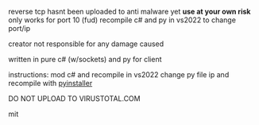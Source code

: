 reverse tcp 
hasnt been uploaded to anti malware yet **use at your own risk** 
only works for port 10 (fud) 
recompile c# and py in vs2022 to change port/ip 

creator not responsible for any damage caused 

written in pure c# (w/sockets) and py for client 

instructions:
mod c# and recompile in vs2022
change py file ip and recompile with [pyinstaller]([url](https://pyinstaller.org/en/stable/))

DO NOT UPLOAD TO VIRUSTOTAL.COM

mit
